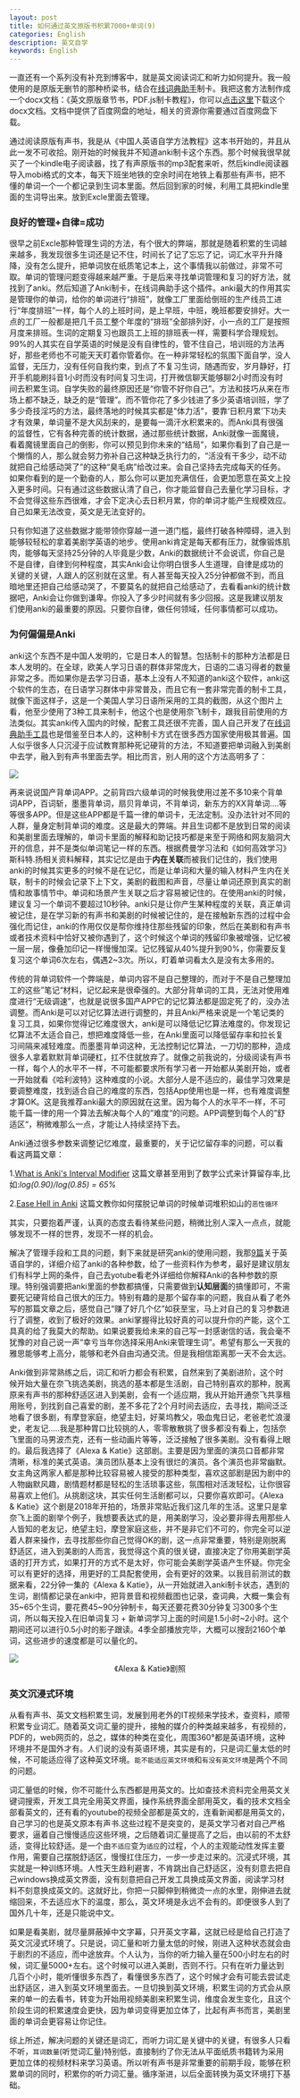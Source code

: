 ```yaml
---
layout: post
title: 如何通过英文原版书积累7000+单词(9)
categories: English
description: 英文自学
keywords: English
---
```


一直还有一个系列没有补充到博客中，就是英文阅读词汇和听力如何提升。我一般使用的是原版无删节的那种桥梁书，结合在[线词典助手](https://chrome.google.com/webstore/detail/online-dictionary-helper/lppjdajkacanlmpbbcdkccjkdbpllajb)制卡。我把这套方法制作成一个docx文档：《英文原版章节书，PDF.js制卡教程》，你可以[点击这里](https://cs-cn.top/assets/doc/英文原版章节书PDFJS制卡教程.docx)下载这个docx文档。文档中提供了百度网盘的地址，相关的资源你需要通过百度网盘下载。

通过阅读原版有声书，我是从《中国人英语自学方法教程》这本书开始的，并且从此一发不可收拾。刚开始的时候我并不知道anki制卡这个东西。那个时候我很早就买了一个kindle电子阅读器，找了有声原版书的mp3配套来听，然后kindle阅读器导入mobi格式的文本，每天下班坐地铁的空余时间在地铁上看那些有声书，把不懂的单词一个一个都记录到生词本里面。然后回到家的时候，利用工具把kindle里面的生词导出来。放到Excle里面去管理。

### 良好的管理+自律=成功

很早之前Excle那种管理生词的方法，有个很大的弊端，那就是随着积累的生词越来越多，我发现很多生词还是记不住，时间长了记了忘忘了记，词汇水平升升降降，没有怎么提升，把单词放在纸质笔记本上，这个事情我以前做过，非常不可取。单词的管理问题变得越来越严重。于是后来寻找单词管理和复习的好方法，就找到了anki。然后知道了Anki制卡，在线词典助手这个插件。anki最大的作用其实是管理你的单词，给你的单词进行“排班”，就像工厂里面给倒班的生产线员工进行“年度排班”一样，每个人的上班时间，是上早班，中班，晚班都要安排好。大一点的工厂一般都是把几千员工整个年度的“排班”全部排列好，小一点的工厂是按照月度来排班。生词的定期复习也跟员工上班的排班表一样，需要科学合理规划。99%的人其实在自学英语的时候是没有自律性的，管不住自己，培训班的方法再好，那些老师也不可能天天盯着你管着你。在一种非常轻松的氛围下面自学，没人监督，无压力，没有任何自我约束，到点了不复习生词，随遇而安，岁月静好，打开手机能刷抖音1小时而没有时间复习生词，打开微信聊天能够聊2小时而没有时间去积累生词。自学失败的最终原因还是“你管不好你自己”。方法和技巧从来在市场上都不缺乏，缺乏的是“管理”。而不管你花了多少钱进了多少英语培训班，学了多少奇技淫巧的方法，最终落地的时候其实都是"体力活"，要靠‘日积月累’下功夫才有效果，单词量不是大风刮来的，是要每一滴汗水积累来的。而Anki具有很强的监督性，它有各种完善的统计数据，通过那些统计数据，Anki就像一面魔镜，看着魔镜里面自己的倒影，你可以预见到你未来的“结局”，如果你看到了自己是一个懒惰的人，那么就会努力弥补自己这种缺乏执行力的，“活没有干多少，动不动就把自己给感动哭了”的这种“臭毛病”给改过来。会自己坚持去完成每天的任务。如果你看到的是一个勤奋的人，那么你可以更加充满信任，会更加愿意在英文上投入更多时间。只有通过这些数据认清了自己，你才能监督自己去量化学习目标，才不会觉得这些东西很难，才会下定决心去日积月累，你的单词才能产生规模效应。自己如果无法改变，英文是无法变好的。

只有你知道了这些数据才能带领你穿越一道一道门槛，最终打破各种障碍，进入到能够较轻松的拿着美剧学英语的地步。使用anki肯定是每天都有压力，就像锻炼肌肉，能够每天坚持25分钟的人毕竟是少数，Anki的数据统计不会说谎，你自己是不是自律，自律到何种程度，其实Anki会让你明白很多人生道理，自律是成功的关键的关键，人跟人的区别就在这里。有人甚至每天投入25分钟都做不到，而且暗地里还把自己给感动哭了，不要莫名的就把自己给感动了，去看看anki的统计数据吧，Anki会让你做到谦卑。你投入了多少时间就有多少回报。这是我建议朋友们使用anki的最重要的原因。只要你自律，做任何领域，任何事情都可以成功。

### 为何偏偏是Anki

anki这个东西不是中国人发明的，它是日本人的智慧。包括制卡的那种方法都是日本人发明的。在全球，欧美人学习日语的群体非常庞大，日语的二语习得者的数量非常之多。而如果你是去学习日语，基本上没有人不知道的anki这个软件，anki这个软件的生态，在日语学习群体中非常普及，而且它有一套非常完善的制卡工具，就像下面这样子，这是一个美国人学习日语所采用的工具的截图，从这个图片上看，他至少使用了3种工具来制卡，他这个也是使用奈飞制卡，跟我目前使用的方法类似。其实anki传入国内的时候，配套工具还很不完善，国人自己开发了在[线词典助手工具](https://chrome.google.com/webstore/detail/online-dictionary-helper/lppjdajkacanlmpbbcdkccjkdbpllajb)也是借鉴至日本人的，这种制卡方式在很多西方国家使用极其普遍。国人似乎很多人只沉浸于应试教育那种死记硬背的方法，不知道要把单词融入到美剧中去学，融入到有声书里面去学。相比而言，别人用的这个方法高明多了：

<img src="https://cs-cn.top/images/posts/American_learn_japanese47108.png"/>



再来说说国产背单词APP。之前背四六级单词的时候我使用过差不多10来个背单词APP，百词斩，墨墨背单词，扇贝背单词，不背单词，新东方的XX背单词....等等很多APP。但是这些APP都是千篇一律的单词卡，无法定制。没办法针对不同的人群，量身定制背单词的难度。这是最大的弊端。并且生词都不是放到日常的阅读和美剧里面去理解的，单词卡里面的解释和助记技巧都是来至于网络和网友脑洞大开的信息，并不是类似单词笔记一样的东西。根据费曼学习法和《如何高效学习》斯科特.扬相关资料解释，其实记忆是由于**内在关联**而被我们记住的，我们使用anki的时候其实更多的时候不是在记忆，而是让单词和大量的输入材料产生内在关联，制卡的时候会记录下上下文，美剧的截图和声音，尽量让单词还原到真实的剧情和故事情节中。单词和场景产生关联之后才容易被记住的。在使用anki的时候，建议复习一个单词不要超过10秒钟。anki只是让你产生某种程度的关联，真正单词被记住，是在学习新的有声书和美剧的时候被记住的，是在接触新东西的过程中会强化而记住，anki的作用仅仅是帮你维持住那些残留的印象，然后在美剧和有声书或者技术资料中恰好又被你遇到了，这个时候这个单词的残留印象被增强，记忆被一层一层，像叠加印记一样慢慢加深。记忆残留从40%提升到90%，你需要反复复习这个单词6次左右，偶遇2~3次。所以，盯着单词看太久是没有太多用的。



传统的背单词软件一个弊端是，单词内容不是自己整理的，而对于不是自己整理加工的这些”笔记“材料，记忆起来是很牵强的。大部分背单词的工具，无法对使用难度进行“无级调速”，也就是说很多国产APP它的记忆算法都是固定死了的，没办法调整。而Anki是可以对记忆算法进行调整的，并且Anki严格来说是一个笔记类的复习工具，如果你觉得记忆难度很大，anki是可以降低记忆算法难度的。你发现记忆算法不太适合自己，想把难度降低一些，在Anki里面可以降低留存率和拉长复习间隔来减轻难度。而墨墨背单词这种，无法控制记忆算法，一刀切的那种，造成很多人拿着默默背单词硬杠，扛不住就放弃了。就像之前我说的，分级阅读有声书一样，每个人的水平不一样，不可能都要求所有学习者一开始都从美剧开始，或者一开始就看《哈利波特》这种难度的小说。大部分人是不适应的，最佳学习效果是要调整难度，找到适合自己的难度的东西，包括App使用也是一样，也有难度调整才算OK。这是我推荐anki最大的原因就在这里。因为每个人的水平不一样，不可能千篇一律的用一个算法去解决每个人的”难度“的问题。APP调整到每个人的”舒适区“，稍微难那么一点，才能让人持续坚持下去。

Anki通过很多参数来调整记忆难度，最重要的，关于记忆留存率的问题，可以看看这两篇文章：

1.[What is Anki's Interval Modifier](https://readbroca.com/anki/what-is-anki-interval-modifier/)  这篇文章甚至用到了数学公式来计算留存率,比如:*log(0.90)/log(0.85) = 65%*

2.[Ease Hell in Anki](https://readbroca.com/anki/ease-hell/)  这篇文教你如何摆脱记单词的时候单词堆积如山的`恶性循环`

其实，只要抱着严谨，认真的态度去看待某些问题，稍微比别人深入一点点，就能够发现不一样的世界，发现不一样的机会。

解决了管理手段和工具的问题，剩下来就是研究anki的使用问题，我那[9篇](https://cs-cn.top/categories/#English)关于英语自学的，详细介绍了anki的各种参数，给了一些资料作为参考，最好是建议朋友们有科学上网的条件，自己去yotube看老外详细给你解释Anki的各种参数的原理。特别强调要把anki里面的参数都搞懂，只需要做到**认知层面**的搞懂即可，不需要死记硬背给自己很大的压力。特别有趣的是那个留存率的问题，我自从看了老外写的那篇文章之后，感觉自己“赚了好几个亿”如获至宝，马上对自己的复习参数进行了调整，收到了极好的效果。anki掌握得比较好真的可以提升你的产能，这个工具真的给了我莫大的帮助。如果说要我给未来的自己写一封感谢信的话，我会毫不犹豫的对自己说一声“幸亏当年你选择采用Anki来管理生词”。希望有那么一天我的雅思能够考上高分，能够和老外自由沟通交流。但是我相信距离那一天不会太远。

Anki做到非常熟练之后，词汇和听力都会有积累，自然来到了美剧进阶，这个时候开始大量在奈飞挑选美剧，挑选的基本都是生活剧，自己特别喜欢的那种，脱离原来有声书的那种舒适区进入到美剧，会有一个适应期，我从开始开通奈飞共享租用账号，到找到自己喜爱的剧，差不多花了2个月时间去适应，去寻找，期间泛泛地看了很多剧，有摩登家庭，绝望主妇，好莱坞教父，吸血鬼日记，老爸老忙浪漫史，老友记.....我是那种胃口比较挑的人，零零散散挑了很多都没有看上，包括奈飞里面的马男波杰克，还有一些动画片等等，泛泛接触了很多美剧。没有看得上眼的。最后我选择了《Alexa & Katie》这部剧。主要是因为里面的演员口音都非常清晰，标准的美式英语。演员团队基本上没有很烂的演员。各个演员也非常幽默。女主角这两家人都是那种比较容易被人接受的那种类型，喜欢这部剧是因为剧中的人物幽默风趣，剧情题材都是轻松的生活琐事这些，氛围相对活泼轻松，让你很容易喜欢上他们。从挑剧这块，其实任何生活剧都可以，只要你喜欢即可。《Alexa & Katie》这个剧是2018年开拍的，场景非常贴近我们这几年的生活。这里只是拿奈飞上面的剧举个例子，我想要表达式的是，用美剧学习，没必要非得去用那些人人皆知的老友记，绝望主妇，摩登家庭这些，并不是非它们不可的，你完全可以逆着人群来操作，去寻找那些你自己觉得OK的剧，这一点非常重要，特别是刚脱离舒适区，进入到美剧的人而言，我觉得这个真的很关键，直接决定了你用美剧学英语的打开方式，如果打开的方式不是太好，你可能会美剧学英语产生怀疑。你完全可以有更好的选择，用更好的工具配套使用，会有更好的效果。以我目前测试的数据来看，22分钟一集的《Alexa & Katie》，从一开始就进入anki制卡状态，遇到的生词，剧情都记录在anki中，把背景音和视频截图也记录，查词典，大概一集会有35~65个生词，要花费45~90分钟制卡，每天还要花费30分钟复习300多个生词，所以每天投入在旧单词复习 + 新单词学习上面的时间是1.5小时~2小时。这个期间还可以进行0.5小时的影子跟读。4季全部播放完毕，大概可以搜刮2160个单词，这些进步的速度都是可以量化的。

<img src="https://cs-cn.top/images/posts/Alexa_Katie000.png"/>

<center>《Alexa & Katie》剧照</center>

### 英文沉浸式环境

从看有声书、英文文档积累生词，发展到用老外的IT视频来学技术，查资料，顺带积累专业词汇。随着英文词汇量的提升，接触的媒介的种类越来越多，有视频的，PDF的，web网页的，总之，媒体的种类在变化，周围360°都是英语环境，这种环境并不是国外才有。人们说的没有英语环境，其实是有的，只是词汇量太低的时候，不可能适应得了这种英文环境。`能不能适应英文环境`和`有没有英文环境`是两个不同的问题。

词汇量低的时候，你不可能什么东西都是用英文的。比如查技术资料完全用英文关键词搜索，开发工具完全用英文界面，操作系统界面全部用英文，看的技术文档全部看英文的，还有看的youtube的视频全部都是英文的，连看新闻都是用英文的，自己学习的也是英文原本有声书.这些过程不是突变的，是英文学习者对自己严格要求，逼着自己慢慢适应这些环境，之后随着词汇量提高了之后，由以前的不太舒适，变得比较舒适。是一个由`不适应`变为`适应`的过程，个人的主观能动性发挥主要作用，需要自己摆脱舒适区，慢慢扛住压力，一步一步走过来的。沉浸式环境，其实就是一种训练环境。人性天生趋利避害，不肯跳出自己舒适区，没有刻意去把自己windows换成英文界面，没有刻意把自己开发工具换成英文界面，阅读学习材料不刻意换成英文的。这就好比，你把一只脚伸到稍微烫一点的水里，刚伸进去就缩回来，不去适应水下的温度，那么，英文环境是永远不会有的。即便很多人到了国外几十年，还是只能说中文。

如果是看美剧，就尽量屏蔽掉中文字幕，只开英文字幕，这就已经是给自己打造了英文沉浸式环境了。只是说，词汇量和听力量太低的时候，刚进入这种状态就会由于剧烈的不适应，而中途放弃。个人认为，当你的听力输入量在500小时左右的时候，词汇量5000+左右。这个时候可以进入美剧，否则不行。只有在听力量达到几百个小时，能听懂很多东西了，看懂很多东西了，这个时候才会有可能去尝试走出舒适区，进入到英文环境里面去。一旦切换到英文环境，积累生词的方式会从原来的单一的去看书，转变为开始用视频美剧来积累生词，维度会发生变化，且这个阶段生词的积累速度会更快，因为单词变得更加立体了，比起有声书而言，美剧里面的单词会更容易让你记住。

综上所述，解决问题的关键还是词汇，而听力词汇是关键中的关键，有很多人只看不听，`耳词数量`(听觉词汇量)特别低，直接制约了你无法从平面纸质书籍转为采用更加立体的视频材料来学习英语。所以听有声书是非常重要的前期手段，能够在积累单词的同时，积累你的听力词汇量。循序渐进，以后全面转换为英文环境打下基础。

